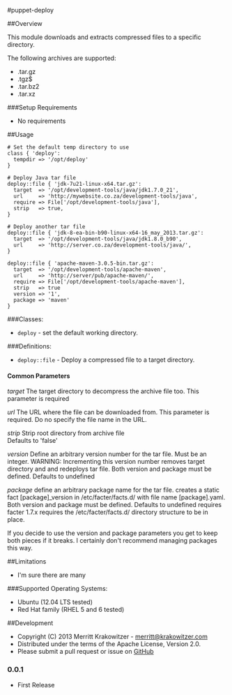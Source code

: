 #puppet-deploy

##Overview

This module downloads and extracts compressed files to a specific directory.

The following archives are supported:

* .tar.gz
* .tgz$
* .tar.bz2
* .tar.xz

###Setup Requirements

* No requirements
	
##Usage

    # Set the default temp directory to use
    class { 'deploy':
      tempdir => '/opt/deploy'
    }

    # Deploy Java tar file
    deploy::file { 'jdk-7u21-linux-x64.tar.gz':
      target  => '/opt/development-tools/java/jdk1.7.0_21',
      url     => 'http://mywebsite.co.za/development-tools/java',
      require => File['/opt/development-tools/java'],
      strip   => true,
    }
  
    # Deploy another tar file
    deploy::file { 'jdk-8-ea-bin-b90-linux-x64-16_may_2013.tar.gz':
      target  => '/opt/development-tools/java/jdk1.8.0_b90',
      url     => 'http://server.co.za/development-tools/java/',
    }

    deploy::file { 'apache-maven-3.0.5-bin.tar.gz':
      target  => '/opt/development-tools/apache-maven',
      url     => 'http://server/pub/apache-maven/',
      require => File['/opt/development-tools/apache-maven'],
      strip   => true
      version => '1',
      package => 'maven'
    }

###Classes:
* `deploy` - set the default working directory.

###Definitions:
* `deploy::file` - Deploy a compressed file to a target directory.

#### Common Parameters

*target*
  The target directory to decompress the archive file too.
  This parameter is required

*url*
  The URL where the file can be downloaded from.
  This parameter is required. Do no specify the file name in the URL.

*strip*
  Strip root directory from archive file   
  Defaults to 'false'

*version*
   Define an arbitrary version number for the tar file. Must be an integer.
   WARNING: Incrementing this version number removes target directory and 
   and redeploys tar file. Both version and package must be defined.
   Defaults to undefined

*package*
   define an arbitrary package name for the tar file. 
   creates a static fact [package]\_version in /etc/facter/facts.d/ with
   file name [package].yaml. Both version and package must be defined.
   Defaults to undefined
   requires facter 1.7.x
   requires the /etc/facter/facts.d/ directory structure to be in place.

If you decide to use the version and package parameters you get to keep both
pieces if it breaks. I certainly don't recommend managing packages this way.

##Limitations
* I'm sure there are many

###Supported Operating Systems:

* Ubuntu (12.04 LTS tested)
* Red Hat family (RHEL 5 and 6 tested)

##Development

* Copyright (C) 2013 Merritt Krakowitzer - <merritt@krakowitzer.com>
* Distributed under the terms of the Apache License, Version 2.0.
* Please submit a pull request or issue on [GitHub](https://github.com/mkrakowitzer/puppet-deploy)

### 0.0.1
* First Release
